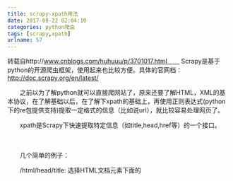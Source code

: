 ```yaml
---
title: scrapy-xpath用法
date: 2017-08-22 02:04:10
categories: python爬虫
tags: [scrapy,xpath]
urlname: 57
---
```

转载自http://www.cnblogs.com/huhuuu/p/3701017.html　　
Scrapy是基于python的开源爬虫框架，使用起来也比较方便。具体的官网档：http://doc.scrapy.org/en/latest/

　　之前以为了解python就可以直接爬网站了，原来还要了解HTML，XML的基本协议，在了解基础以后，在了解下xpath的基础上，再使用正则表达式(python下的re包提供支持)提取一定格式的信息（比如说url），就比较容易处理网页了。

　　xpath是Scrapy下快速提取特定信息（如title,head,href等）的一个接口。


<!--more-->


　　

　　几个简单的例子：

　　/html/head/title: 选择HTML文档<head>元素下面的<title> 标签。
　　/html/head/title/text(): 选择前面提到的<title> 元素下面的文本内容
　　//td: 选择所有 <td> 元素
　　//div[@class="mine"]: 选择所有包含 class="mine" 属性的div 标签元素

 

　　基本的路径意义：

　　

表达式	描述
nodename	选取此节点的所有子节点。
/	从根节点选取。
//	从匹配选择的当前节点选择文档中的节点，而不考虑它们的位置。
.	选取当前节点。
..	选取当前节点的父节点。
@	选取属性。
　　

 

　　具体的使用实例：

　　比如对http://www.dmoz.org/Computers/Programming/Languages/Python/Books/ 网站提取特定的信息

　　1）、先在第一层tutorial文件夹下，在cmd中输入： scrapy shell http://www.dmoz.org/Computers/Programming/Languages/Python/Books/  

　　2）、现在比如我们需要抓取该网页的tittle，由于前面的shell命令已经实例化了一个selector的对象sel， 就输入 sel.xpath('//title') 获取了网页的标题。

　　3）、比如我们想要知道该网页下的www.****.com形式的链接，可以使用xpath 结合正则表达式re提取信息，输入   sel.xpath('//@href').re("www.[0-9a-zA-Z]+\.com")